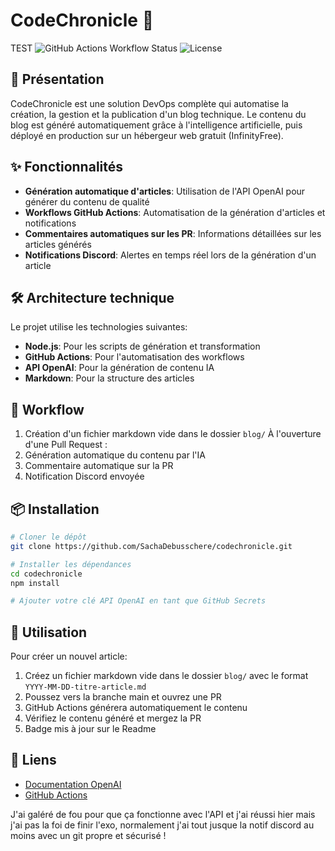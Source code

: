 # CodeChronicle 📝
TEST
![GitHub Actions Workflow Status](https://img.shields.io/github/actions/workflow/status/SachaDebusschere/codechronicle/generate-article.yml?label=G%C3%A9n%C3%A9ration%20d%27Articles)
![License](https://img.shields.io/badge/licence-MIT-blue)

## 🚀 Présentation

CodeChronicle est une solution DevOps complète qui automatise la création, la gestion et la publication d'un blog technique. Le contenu du blog est généré automatiquement grâce à l'intelligence artificielle, puis déployé en production sur un hébergeur web gratuit (InfinityFree).

## ✨ Fonctionnalités

- **Génération automatique d'articles**: Utilisation de l'API OpenAI pour générer du contenu de qualité
- **Workflows GitHub Actions**: Automatisation de la génération d'articles et notifications
- **Commentaires automatiques sur les PR**: Informations détaillées sur les articles générés
- **Notifications Discord**: Alertes en temps réel lors de la génération d'un article

## 🛠️ Architecture technique

Le projet utilise les technologies suivantes:

- **Node.js**: Pour les scripts de génération et transformation
- **GitHub Actions**: Pour l'automatisation des workflows
- **API OpenAI**: Pour la génération de contenu IA
- **Markdown**: Pour la structure des articles

## 🔄 Workflow

1. Création d'un fichier markdown vide dans le dossier `blog/`
À l'ouverture d'une Pull Request :
2. Génération automatique du contenu par l'IA
3. Commentaire automatique sur la PR
4. Notification Discord envoyée

## 📦 Installation

```bash
# Cloner le dépôt
git clone https://github.com/SachaDebusschere/codechronicle.git

# Installer les dépendances
cd codechronicle
npm install

# Ajouter votre clé API OpenAI en tant que GitHub Secrets
```

## 🚀 Utilisation

Pour créer un nouvel article:

1. Créez un fichier markdown vide dans le dossier `blog/` avec le format `YYYY-MM-DD-titre-article.md`
2. Poussez vers la branche main et ouvrez une PR
3. GitHub Actions générera automatiquement le contenu
4. Vérifiez le contenu généré et mergez la PR
5. Badge mis à jour sur le Readme

## 🔗 Liens

- [Documentation OpenAI](https://platform.openai.com/docs/introduction)
- [GitHub Actions](https://docs.github.com/fr/actions)

J'ai galéré de fou pour que ça fonctionne avec l'API et j'ai réussi hier mais j'ai pas la foi de finir l'exo, normalement j'ai tout jusque la notif discord au moins avec un git propre et sécurisé !
